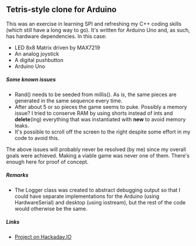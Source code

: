 ## Tetris-style clone for Arduino

This was an exercise in learning SPI and refreshing my C++ coding skills (which still have a long way to go). It's written for Arduino Uno and, as such, has hardware dependencies. In this case:

* LED 8x8 Matrix driven by MAX7219
* An analog joystick
* A digital pushbutton
* Arduino Uno

##### Some known issues
* Rand() needs to be seeded from millis(). As is, the same pieces are generated in the same sequence every time.
* After about 5 or so pieces the game seems to puke. Possibly a memory issue? I tried to conserve RAM by using shorts instead of ints and **delete**(ing) everything that was instantiated with **new** to avoid memory leaks.
* It's possible to scroll off the screen to the right despite some effort in my code to avoid this.

The above issues will probably never be resolved (by me) since my overall goals were achieved. Making a viable game was never one of them. There's enough here for proof of concept.

##### Remarks
* The Logger class was created to abstract debugging output so that I could have separate implementations for the Arduino (using HardwareSerial) and desktop (using iostream), but the rest of the code would otherwise be the same. 

##### Links
* [Project on Hackaday.IO](https://hackaday.io/project/171994-arduino-tetris-clone-with-max7219-8x8-matrix)
